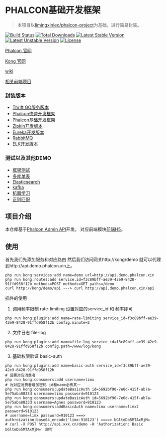 # PHALCON基础开发框架

> 本项目以[limingxinleo/phalcon-project](https://github.com/limingxinleo/phalcon)为基础，进行简易封装。

[![Build Status](https://travis-ci.org/limingxinleo/service-admin-api.svg?branch=master)](https://travis-ci.org/limingxinleo/service-admin-api)
[![Total Downloads](https://poser.pugx.org/limingxinleo/phalcon-project/downloads)](https://packagist.org/packages/limingxinleo/phalcon-project)
[![Latest Stable Version](https://poser.pugx.org/limingxinleo/phalcon-project/v/stable)](https://packagist.org/packages/limingxinleo/phalcon-project)
[![Latest Unstable Version](https://poser.pugx.org/limingxinleo/phalcon-project/v/unstable)](https://packagist.org/packages/limingxinleo/phalcon-project)
[![License](https://poser.pugx.org/limingxinleo/phalcon-project/license)](https://packagist.org/packages/limingxinleo/phalcon-project)


[Phalcon 官网](https://docs.phalconphp.com/zh/latest/index.html)

[Kong 官网](https://konghq.com/install/)

[wiki](https://github.com/limingxinleo/simple-subcontrollers.phalcon/wiki)

[相关前端项目](https://github.com/limingxinleo/kong-vue)

### 封装版本
- [Thrift GO服务版本](https://github.com/limingxinleo/thrift-go-phalcon-project)
- [Phalcon快速开发框架](https://github.com/limingxinleo/biz-phalcon)
- [Phalcon基础开发框架](https://github.com/limingxinleo/basic-phalcon)
- [Zipkin开发版本](https://github.com/limingxinleo/zipkin-phalcon)
- [Eureka开发版本](https://github.com/limingxinleo/eureka-phalcon)
- [RabbitMQ](https://github.com/limingxinleo/rabbitmq-phalcon)
- [ELK开发版本](https://github.com/limingxinleo/elk-phalcon)

### 测试以及其他DEMO
- [框架测试](https://github.com/limingxinleo/phalcon-unit-test)
- [多库单表](https://github.com/limingxinleo/service-demo-order)
- [Elasticsearch](https://github.com/Aquarmini/elasticsearch-demo-phalcon)
- [kafka](https://github.com/Aquarmini/kafka-demo-phalcon)
- [机器学习](https://github.com/Aquarmini/ml-demo-phalcon)
- [正则匹配](https://github.com/Aquarmini/regex-demo-phalcon)

## 项目介绍
本仓库基于[Phalcon Admin API](https://github.com/limingxinleo/service-admin-api)开发。
对应前端模块[前端H5](https://github.com/limingxinleo/kong-vue)。

## 使用
首先我们先添加服务和对应路由
然后我们访问网关http://kong/demo 就可以代理到http://api.demo.phalcon.xin上。
~~~
php run kong:services:add name=demo url=http://api.demo.phalcon.xin
php run kong:routes:add service.id=f3c89bff-ae39-42e9-8428-91ffd958f12b methods=POST methods=GET paths=/demo
curl http://kong/demo/api ---> curl http://api.demo.phalcon.xin/api
~~~

插件的使用
1. 调用频率限制 rate-limiting
设置对应的service_id 和 频率即可
~~~
php run kong:plugins:add name=rate-limiting service_id=f3c89bff-ae39-42e9-8428-91ffd958f12b config.minute=2
~~~

2. 文件日志 file-log
~~~
php run kong:plugins:add name=file-log service_id=f3c89bff-ae39-42e9-8428-91ffd958f12b config.path=/www/log/kong
~~~

3. 基础权限验证 basic-auth
~~~
php run kong:plugins:add name=basic-auth service_id=f3c89bff-ae39-42e9-8428-91ffd958f12b
# 设置对应消费者
php run kong:consumers:add username=limx
# 为对应消费者增加密码 id和name必传其一
php run kong:consumers:updateBasicAuth id=5692bf90-7e0d-415f-ab7a-5e75aba8833d username=limx password=910123
php run kong:consumers:updateBasicAuth id=5692bf90-7e0d-415f-ab7a-5e75aba8833d username=Agnes password=910123
php run kong:consumers:addBasicAuth name=limx username=limx2 password=910123
# username=limx password=910123 ===> authroization:base64_encode('limx:910123') ====> bGlteDo5MTAxMjM=
# curl -X POST http://api.xxx.cn/demo -H 'Authorization: Basic bGlteDo5MTAxMjM=' 即可
~~~




